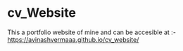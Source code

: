 # cv_Website 
This a portfolio website of mine and can be accesible at :- https://avinashvermaaa.github.io/cv_website/
